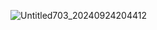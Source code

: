 ![Untitled703_20240924204412](https://github.com/user-attachments/assets/bad2d060-0079-4c2c-a778-920cc2d72780)
